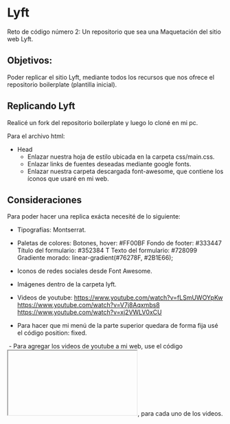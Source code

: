 # Lyft

Reto de código número 2: Un repositorio que sea una Maquetación del sitio web Lyft.

## Objetivos:

Poder replicar el sitio Lyft, mediante todos los recursos que nos ofrece el repositorio boilerplate (plantilla inicial).

## Replicando Lyft

  Realicé un fork del repositorio boilerplate y luego lo cloné en mi pc.

Para el archivo html:

* Head
   -  Enlazar nuestra hoja de estilo ubicada en la carpeta css/main.css.
   -  Enlazar links de fuentes deseadas mediante google fonts.   
   -  Enlazar nuestra carpeta descargada font-awesome, que contiene los íconos que usaré en mi web.

## Consideraciones

  Para poder hacer una replica exácta necesité de lo siguiente:

   -  Tipografías: Montserrat.
   -  Paletas de colores: 
         Botones, hover: #FF00BF
         Fondo de footer: #333447
         Título del formulario: #352384
T        Texto del formulario: #728099
         Gradiente morado: linear-gradient(#76278F, #2B1E66);  
   - Iconos de redes sociales desde Font Awesome.   
   - Imágenes dentro de la carpeta lyft.
   - Videos de youtube:
         https://www.youtube.com/watch?v=fLSmUWOYpKw
         https://www.youtube.com/watch?v=V7j8Aqxmbs8
         https://www.youtube.com/watch?v=xj2VWLV0xCU

  - Para hacer que mi menú de la parte superior quedara de forma fija usé el código position: fixed.

  - Para agregar los videos de youtube a mi web, use el código <iframe> </iframe>, para cada uno de los videos.

